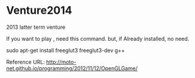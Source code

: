 Venture2014
===========

2013 latter term venture

If you want to play , need this command. but, if Already installed, no need.

sudo apt-get install freeglut3 freeglut3-dev g++

Reference URL:
http://moto-net.github.io/programming/2012/11/12/OpenGLGame/

